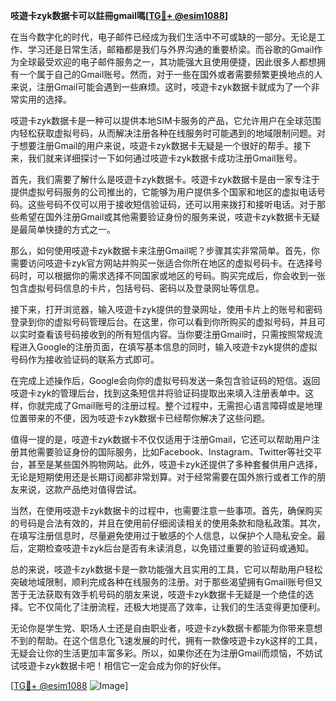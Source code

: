 **吱遊卡zyk数据卡可以註冊gmail嗎[[TG💪+ @esim1088](https://t.me/s/esim1088)]**

在当今数字化的时代，电子邮件已经成为我们生活中不可或缺的一部分。无论是工作、学习还是日常生活，邮箱都是我们与外界沟通的重要桥梁。而谷歌的Gmail作为全球最受欢迎的电子邮件服务之一，其功能强大且使用便捷，因此很多人都想拥有一个属于自己的Gmail账号。然而，对于一些在国外或者需要频繁更换地点的人来说，注册Gmail可能会遇到一些麻烦。这时，吱遊卡zyk数据卡就成为了一个非常实用的选择。

吱遊卡zyk数据卡是一种可以提供本地SIM卡服务的产品，它允许用户在全球范围内轻松获取虚拟号码，从而解决注册各种在线服务时可能遇到的地域限制问题。对于想要注册Gmail的用户来说，吱遊卡zyk数据卡无疑是一个很好的帮手。接下来，我们就来详细探讨一下如何通过吱遊卡zyk数据卡成功注册Gmail账号。

首先，我们需要了解什么是吱遊卡zyk数据卡。吱遊卡zyk数据卡是由一家专注于提供虚拟号码服务的公司推出的，它能够为用户提供多个国家和地区的虚拟电话号码。这些号码不仅可以用于接收短信验证码，还可以用来拨打和接听电话。对于那些希望在国外注册Gmail或其他需要验证身份的服务来说，吱遊卡zyk数据卡无疑是最简单快捷的方式之一。

那么，如何使用吱遊卡zyk数据卡来注册Gmail呢？步骤其实非常简单。首先，你需要访问吱遊卡zyk官方网站并购买一张适合你所在地区的虚拟号码卡。在选择号码时，可以根据你的需求选择不同国家或地区的号码。购买完成后，你会收到一张包含虚拟号码信息的卡片，包括号码、密码以及登录网址等信息。

接下来，打开浏览器，输入吱遊卡zyk提供的登录网址，使用卡片上的账号和密码登录到你的虚拟号码管理后台。在这里，你可以看到你所购买的虚拟号码，并且可以实时查看该号码接收到的所有短信内容。当你要注册Gmail时，只需按照常规流程进入Google的注册页面，在填写基本信息的同时，输入吱遊卡zyk提供的虚拟号码作为接收验证码的联系方式即可。

在完成上述操作后，Google会向你的虚拟号码发送一条包含验证码的短信。返回吱遊卡zyk的管理后台，找到这条短信并将验证码提取出来填入注册表单中。这样，你就完成了Gmail账号的注册过程。整个过程中，无需担心语言障碍或是地理位置带来的不便，因为吱遊卡zyk数据卡已经帮你解决了这些问题。

值得一提的是，吱遊卡zyk数据卡不仅仅适用于注册Gmail，它还可以帮助用户注册其他需要验证身份的国际服务，比如Facebook、Instagram、Twitter等社交平台，甚至是某些国外购物网站。此外，吱遊卡zyk还提供了多种套餐供用户选择，无论是短期使用还是长期订阅都非常划算。对于经常需要在国外旅行或者工作的朋友来说，这款产品绝对值得尝试。

当然，在使用吱遊卡zyk数据卡的过程中，也需要注意一些事项。首先，确保购买的号码是合法有效的，并且在使用前仔细阅读相关的使用条款和隐私政策。其次，在填写注册信息时，尽量避免使用过于敏感的个人信息，以保护个人隐私安全。最后，定期检查吱遊卡zyk后台是否有未读消息，以免错过重要的验证码或通知。

总的来说，吱遊卡zyk数据卡是一款功能强大且实用的工具，它可以帮助用户轻松突破地域限制，顺利完成各种在线服务的注册。对于那些渴望拥有Gmail账号但又苦于无法获取有效手机号码的朋友来说，吱遊卡zyk数据卡无疑是一个绝佳的选择。它不仅简化了注册流程，还极大地提高了效率，让我们的生活变得更加便利。

无论你是学生党、职场人士还是自由职业者，吱遊卡zyk数据卡都能为你带来意想不到的帮助。在这个信息化飞速发展的时代，拥有一款像吱遊卡zyk这样的工具，无疑会让你的生活更加丰富多彩。所以，如果你还在为注册Gmail而烦恼，不妨试试吱遊卡zyk数据卡吧！相信它一定会成为你的好伙伴。

[[TG💪+ @esim1088](https://t.me/s/esim1088) ![Image](https://i.postimg.cc/4NQfJmqS/Snipaste-2025-05-13-00-14-12.png)]